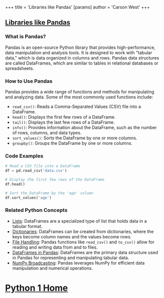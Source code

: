 +++
 title = 'Libraries like Pandas'
[params]
	author = 'Carson West'
+++
## [Libraries like Pandas](./../libraries-like-pandas/)

### What is Pandas?
Pandas is an open-source Python library that provides high-performance, data manipulation and analysis tools. It is designed to work with "tabular data," which is data organized in columns and rows. Pandas data structures are called DataFrames, which are similar to tables in relational databases or spreadsheets.

### How to Use Pandas

Pandas provides a wide range of functions and methods for manipulating and analyzing data. Some of the most commonly used functions include:

- `read_csv()`: Reads a Comma-Separated Values (CSV) file into a DataFrame.
- `head()`: Displays the first few rows of a DataFrame.
- `tail()`: Displays the last few rows of a DataFrame.
- `info()`: Provides information about the DataFrame, such as the number of rows, columns, and data types.
- `sort_values()`: Sorts the DataFrame by one or more columns.
- `groupby()`: Groups the DataFrame by one or more columns.

### Code Examples

```python
# Read a CSV file into a DataFrame
df = pd.read_csv('data.csv')

# Display the first few rows of the DataFrame
df.head()
```

```python
# Sort the DataFrame by the 'age' column
df.sort_values('age')
```

### Related Python Concepts

- [Lists](./../lists/): DataFrames are a specialized type of list that holds data in a tabular format.
- [Dictionaries](./../dictionaries/): DataFrames can be created from dictionaries, where the keys become column names and the values become rows.
- [File Handling](./../file-handling/): Pandas functions like `read_csv()` and `to_csv()` allow for reading and writing data from and to files.
- [DataFrames in Pandas](./../dataframes-in-pandas/): DataFrames are the primary data structure used in Pandas for representing and manipulating tabular data.
- [NumPy Broadcasting](./../numpy-broadcasting/): Pandas leverages NumPy for efficient data manipulation and numerical operations.
# [Python 1 Home](./../python-1-home/)
